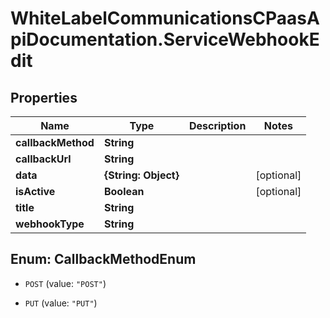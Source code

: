 # WhiteLabelCommunicationsCPaasApiDocumentation.ServiceWebhookEdit

## Properties

Name | Type | Description | Notes
------------ | ------------- | ------------- | -------------
**callbackMethod** | **String** |  | 
**callbackUrl** | **String** |  | 
**data** | **{String: Object}** |  | [optional] 
**isActive** | **Boolean** |  | [optional] 
**title** | **String** |  | 
**webhookType** | **String** |  | 



## Enum: CallbackMethodEnum


* `POST` (value: `"POST"`)

* `PUT` (value: `"PUT"`)




